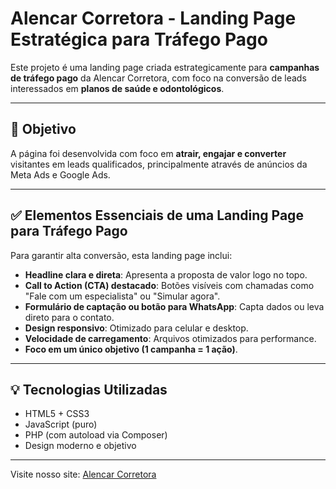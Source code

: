 # Alencar Corretora - Landing Page Estratégica para Tráfego Pago

Este projeto é uma landing page criada estrategicamente para **campanhas de tráfego pago** da Alencar Corretora, com foco na conversão de leads interessados em **planos de saúde e odontológicos**.

---

## 🎯 Objetivo

A página foi desenvolvida com foco em **atrair, engajar e converter** visitantes em leads qualificados, principalmente através de anúncios da Meta Ads e Google Ads.

---

## ✅ Elementos Essenciais de uma Landing Page para Tráfego Pago

Para garantir alta conversão, esta landing page inclui:
- **Headline clara e direta**: Apresenta a proposta de valor logo no topo.
- **Call to Action (CTA) destacado**: Botões visíveis com chamadas como "Fale com um especialista" ou "Simular agora".
- **Formulário de captação ou botão para WhatsApp**: Capta dados ou leva direto para o contato.
- **Design responsivo**: Otimizado para celular e desktop.
- **Velocidade de carregamento**: Arquivos otimizados para performance.
- **Foco em um único objetivo (1 campanha = 1 ação)**.

---

## 💡 Tecnologias Utilizadas

- HTML5 + CSS3
- JavaScript (puro)
- PHP (com autoload via Composer)
- Design moderno e objetivo

---

Visite nosso site: [Alencar Corretora](https://www.alencarcorretoraseguros.com.br/)
